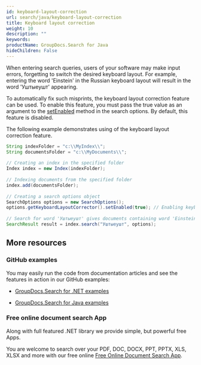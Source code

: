```yaml
---
id: keyboard-layout-correction
url: search/java/keyboard-layout-correction
title: Keyboard layout correction
weight: 10
description: ""
keywords: 
productName: GroupDocs.Search for Java
hideChildren: False
---
```

When entering search queries, users of your software may make input errors, forgetting to switch the desired keyboard layout. For example, entering the word 'Einstein' in the Russian keyboard layout will result in the word 'Уштыеушт' appearing.

To automatically fix such misprints, the keyboard layout correction feature can be used. To enable this feature, you must pass the true value as an argument to the [setEnabled](https://apireference.groupdocs.com/search/java/com.groupdocs.search.options/KeyboardLayoutCorrectorOptions#setEnabled(boolean)) method in the search options. By default, this feature is disabled.

The following example demonstrates using of the keyboard layout correction feature.



```java
String indexFolder = "c:\\MyIndex\\";
String documentsFolder = "c:\\MyDocuments\\";
 
// Creating an index in the specified folder
Index index = new Index(indexFolder);
 
// Indexing documents from the specified folder
index.add(documentsFolder);
 
// Creating a search options object
SearchOptions options = new SearchOptions();
options.getKeyboardLayoutCorrector().setEnabled(true); // Enabling keyboard layout correction
 
// Search for word 'Уштыеушт' gives documents containing word 'Einstein'
SearchResult result = index.search("Уштыеушт", options);
```

## More resources

### GitHub examples

You may easily run the code from documentation articles and see the features in action in our GitHub examples:

*   [GroupDocs.Search for .NET examples](https://github.com/groupdocs-search/GroupDocs.Search-for-.NET)
    
*   [GroupDocs.Search for Java examples](https://github.com/groupdocs-search/GroupDocs.Search-for-Java)
    

### Free online document search App

Along with full featured .NET library we provide simple, but powerful free Apps.

You are welcome to search over your PDF, DOC, DOCX, PPT, PPTX, XLS, XLSX and more with our free online [Free Online Document Search App](https://products.groupdocs.app/search).
